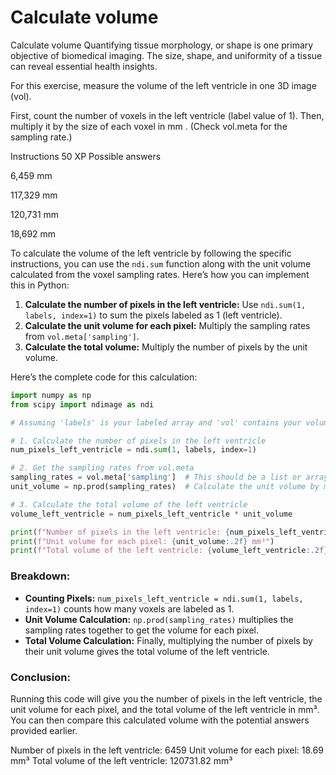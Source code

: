 # Calculate volume

Calculate volume
Quantifying tissue morphology, or shape is one primary objective of biomedical imaging. The size, shape, and uniformity of a tissue can reveal essential health insights.

For this exercise, measure the volume of the left ventricle in one 3D image (vol).

First, count the number of voxels in the left ventricle (label value of 1). Then, multiply it by the size of each voxel in mm
. (Check vol.meta for the sampling rate.)

Instructions
50 XP
Possible answers


6,459 mm

117,329 mm

120,731 mm

18,692 mm

To calculate the volume of the left ventricle by following the specific instructions, you can use the `ndi.sum` function along with the unit volume calculated from the voxel sampling rates. Here’s how you can implement this in Python:

1. **Calculate the number of pixels in the left ventricle:** Use `ndi.sum(1, labels, index=1)` to sum the pixels labeled as 1 (left ventricle).
2. **Calculate the unit volume for each pixel:** Multiply the sampling rates from `vol.meta['sampling']`.
3. **Calculate the total volume:** Multiply the number of pixels by the unit volume.

Here’s the complete code for this calculation:

```python
import numpy as np
from scipy import ndimage as ndi

# Assuming 'labels' is your labeled array and 'vol' contains your volume data

# 1. Calculate the number of pixels in the left ventricle
num_pixels_left_ventricle = ndi.sum(1, labels, index=1)

# 2. Get the sampling rates from vol.meta
sampling_rates = vol.meta['sampling']  # This should be a list or array-like structure
unit_volume = np.prod(sampling_rates)  # Calculate the unit volume by multiplying the sampling rates

# 3. Calculate the total volume of the left ventricle
volume_left_ventricle = num_pixels_left_ventricle * unit_volume

print(f"Number of pixels in the left ventricle: {num_pixels_left_ventricle}")
print(f"Unit volume for each pixel: {unit_volume:.2f} mm³")
print(f"Total volume of the left ventricle: {volume_left_ventricle:.2f} mm³")
```

### Breakdown:
- **Counting Pixels:** `num_pixels_left_ventricle = ndi.sum(1, labels, index=1)` counts how many voxels are labeled as 1.
- **Unit Volume Calculation:** `np.prod(sampling_rates)` multiplies the sampling rates together to get the volume for each pixel.
- **Total Volume Calculation:** Finally, multiplying the number of pixels by their unit volume gives the total volume of the left ventricle.

### Conclusion:
Running this code will give you the number of pixels in the left ventricle, the unit volume for each pixel, and the total volume of the left ventricle in mm³. You can then compare this calculated volume with the potential answers provided earlier.

Number of pixels in the left ventricle: 6459
Unit volume for each pixel: 18.69 mm³
Total volume of the left ventricle: 120731.82 mm³